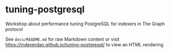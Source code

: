 # tuning-postgresql

Workshop about performance tuning PostgreSQL for indexers in The Graph protocol

See `docs/README.md` for raw Markdown content or visit https://indexerdao.github.io/tuning-postgresql/ to view an HTML rendering
